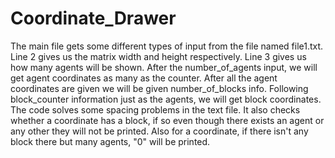 # Coordinate_Drawer

The main file gets some different types of input from the file named file1.txt.
Line 2 gives us the matrix width and height respectively.
Line 3 gives us how many agents will be shown.
After the number_of_agents input, we will get agent coordinates as many as the counter.
After all the agent coordinates are given we will be given number_of_blocks info.
Following block_counter information just as the agents, we will get block coordinates.
The code solves some spacing problems in the text file.
It also checks whether a coordinate has a block, if so even though there exists an agent
or any other they will not be printed.
Also for a coordinate, if there isn't any block there but many agents, "0" will be printed.
